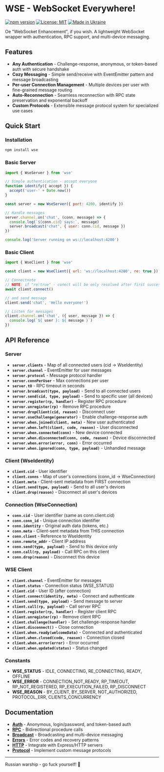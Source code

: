 # WSE - WebSocket Everywhere!

[![npm version](https://badge.fury.io/js/wse.svg)](https://badge.fury.io/js/wse)
[![License: MIT](https://img.shields.io/badge/License-MIT-yellow.svg)](https://opensource.org/licenses/MIT)
[![Made in Ukraine](https://img.shields.io/badge/Made%20in%20Ukraine-❤️-0057B7?style=flat&labelColor=005BBB&color=FFD700)](https://x.com/sternenkofund)

Oe "WebSocket Enhancement", if you wish.
A lightweight WebSocket wrapper with authentication, RPC support, and multi-device messaging.


## Features

- **Any Authentication** - Challenge-response, anonymous, or token-based auth with secure handshake
- **Cozy Messaging** - Simple send/receive with EventEmitter pattern and message broadcasting
- **Per-user Connection Management** - Multiple devices per user with fine-grained message routing
- **Auto-Reconnection** - Seamless reconnection with RPC state preservation and exponential backoff
- **Custom Protocols** - Extensible message protocol system for specialized use cases

## Quick Start

### Installation

```bash
npm install wse
```

### Basic Server

```javascript
import { WseServer } from 'wse'

// Simple authentication - accept everyone
function identify({ accept }) {
  accept('user-' + Date.now())
}

const server = new WseServer({ port: 4200, identify })

// Handle messages
server.channel.on('chat', (conn, message) => {
  console.log(`${conn.cid} says:`, message)
  server.broadcast('chat', { user: conn.cid, message })
})

console.log('Server running on ws://localhost:4200')
```

### Basic Client

```javascript
import { WseClient } from 'wse'

const client = new WseClient({ url: 'ws://localhost:4200', re: true })

// Connectnote  
// NOTE: if "re:true" - conect will be only resolved after first successful connection.
await client.connect()

// and send message
client.send('chat', 'Hello everyone!')

// Listen for messages
client.channel.on('chat', ({ user, message }) => {
  console.log(`${ user }: ${ message }`)
})
```

## API Reference

### Server

- **`server.clients`** - Map of all connected users (cid → WseIdentity)
- **`server.channel`** - EventEmitter for user messages
- **`server.protocol`** - Message protocol handler
- **`server.connPerUser`** - Max connections per user
- **`server.tO`** - RPC timeout in seconds
- **`server.broadcast(type, payload)`** - Send to all connected users
- **`server.send(cid, type, payload)`** - Send to specific user (all devices)
- **`server.register(rp, handler)`** - Register RPC procedure
- **`server.unregister(rp)`** - Remove RPC procedure
- **`server.dropClient(cid, reason)`** - Disconnect user
- **`server.useChallenge(generator)`** - Enable challenge-response auth
- **`server.when.joined(client, meta)`** - New user authenticated
- **`server.when.left(client, code, reason)`** - User disconnected
- **`server.when.connected(conn)`** - New device connected
- **`server.when.disconnected(conn, code, reason)`** - Device disconnected
- **`server.when.error(error, conn)`** - Error occurred
- **`server.when.ignored(conn, type, payload)`** - Unhandled message

### Client (WseIdentity)

- **`client.cid`** - User identifier
- **`client.conns`** - Map of user's connections (conn_id → WseConnection)
- **`client.meta`** - Client-sent metadata from FIRST connection
- **`client.send(type, payload)`** - Send to all user's devices
- **`client.drop(reason)`** - Disconnect all user's devices

### Connection (WseConnection)

- **`conn.cid`** - User identifier (same as conn.client.cid)
- **`conn.conn_id`** - Unique connection identifier
- **`conn.identity`** - Original auth data (tokens, etc.)
- **`conn.meta`** - Client-sent metadata from THIS connection
- **`conn.client`** - Reference to WseIdentity
- **`conn.remote_addr`** - Client IP address
- **`conn.send(type, payload)`** - Send to this device only
- **`conn.call(rp, payload)`** - Call RPC on this client
- **`conn.drop(reason)`** - Disconnect this device

### WSE Client

- **`client.channel`** - EventEmitter for messages
- **`client.status`** - Connection status (WSE_STATUS)
- **`client.cid`** - User ID (after connection)
- **`client.connect(identity, meta)`** - Connect and authenticate
- **`client.send(type, payload)`** - Send message to server
- **`client.call(rp, payload)`** - Call server RPC
- **`client.register(rp, handler)`** - Register client RPC
- **`client.unregister(rp)`** - Remove client RPC
- **`client.challenge(handler)`** - Set challenge-response handler
- **`client.disconnect()`** - Close connection
- **`client.when.ready(welcomeData)`** - Connected and authenticated
- **`client.when.closed(code, reason)`** - Connection closed
- **`client.when.error(error)`** - Error occurred
- **`client.when.updated(status)`** - Status changed

### Constants

- **WSE_STATUS** - IDLE, CONNECTING, RE_CONNECTING, READY, OFFLINE
- **WSE_ERROR** - CONNECTION_NOT_READY, RP_TIMEOUT, RP_NOT_REGISTERED, RP_EXECUTION_FAILED, RP_DISCONNECT
- **WSE_REASON** - BY_CLIENT, BY_SERVER, NOT_AUTHORIZED, PROTOCOL_ERR, CLIENTS_CONCURRENCY

## Documentation

- **[Auth](docs/auth.md)** - Anonymous, login/password, and token-based auth
- **[RPC](docs/rpc.md)** - Bidirectional procedure calls
- **[Broadcast](docs/broadcast.md)** - Broadcasting and multi-device messaging
- **[Errors](docs/errors.md)** - Error codes and recovery patterns
- **[HTTP](docs/http.md)** - Integrate with Express/HTTP servers
- **[Protocol](docs/protocol.md)** - Implement custom message protocols

---

Russian warship - go fuck yourself! 🖕
